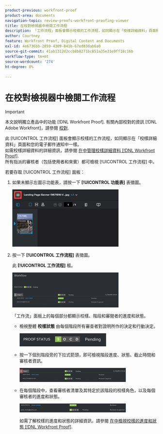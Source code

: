 ```yaml
---
product-previous: workfront-proof
product-area: documents
navigation-topic: review-proofs-workfront-proofing-viewer
title: 在校對檢視器中檢閱工作流程
description: 「工作流程」面板會顯示校樣的工作流程，如同顯示在「校樣詳細資料」頁面和您的電子郵件通知中一樣。 如需校樣詳細資料的詳細資訊，請參閱在Workfront Proof中管理校樣詳細資料。 所有指派的審閱者（包括用戶和來賓）都可以查看「工作流」面板。
author: Courtney
feature: Workfront Proof, Digital Content and Documents
exl-id: 4e6736bb-2859-4309-841b-67ed83dab6a0
source-git-commit: 41ab1312d2ccb8b8271bc851a35e31e9ff18c16b
workflow-type: tm+mt
source-wordcount: '274'
ht-degree: 0%

---
```


# 在校對檢視器中檢閱工作流程

>[!IMPORTANT]
>
>本文說明獨立產品中的功能 [!DNL Workfront Proof]. 有關內部校對的資訊 [!DNL Adobe Workfront]，請參閱 [校對](../../../review-and-approve-work/proofing/proofing.md).

此 [!UICONTROL 工作流程] 面板會顯示校樣的工作流程，如同顯示在「校樣詳細資料」頁面和您的電子郵件通知中一樣。\
如需校樣詳細資料的詳細資訊，請參閱 [在中管理校樣詳細資料 [!DNL Workfront Proof]](../../../workfront-proof/wp-work-proofsfiles/manage-your-work/manage-proof-details.md).\
所有指派的審核者（包括使用者和來賓）都可檢視 [!UICONTROL 工作流程] 中。

若要存取 [!UICONTROL 工作流程] 面板：

1. 如果未顯示左圖示功能表，請按一下 **[!UICONTROL 功能表]** 表徵圖。

   ![Menu_icon_in_Pooking_Viewer.png](assets/menu-icon-in-proofing-viewer-350x188.png)

1. 按一下 **[!UICONTROL 工作流程]** 表徵圖。

   此 **[!UICONTROL 工作流程]** 框。

   ![](assets/workflow-panel-350x115.png)

   「工作流」面板上的每個部分都顯示校樣、階段和審閱者的進度和狀態。

   * 檢視整體 **校樣狀態** 由每個階段所有審查者對證明所作的決定和行動決定。

      ![螢幕截圖2018-05-01_10-23-53.png](assets/screenshot-2018-05-01-10-23-53-285x43.png)

   * 按一下個別階段旁的下拉式箭頭，即可檢視階段進度、狀態、截止時間和審核者資訊。

      ![Screen_Shot_2018-05-01_at_2.01.22_PM.png](assets/screen-shot-2018-05-01-at-2.01.22-pm-350x46.png)

   * 在每個階段中，查看審核者清單及其特定於該階段的校樣角色，以及每個審核者的進度和狀態。

      ![Screen_Shot_2018-05-01_at_10.33.37_AM.png](assets/screen-shot-2018-05-01-at-10.33.37-am-350x29.png)

      如需了解校樣的進度和狀態的詳細資訊，請參閱 [在中檢視校樣的進度和狀態 [!DNL Workfront Proof]](../../../workfront-proof/wp-work-proofsfiles/manage-your-work/view-progress-and-status-of-proof.md).
